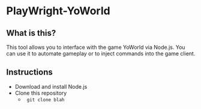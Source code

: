 # PlayWright-YoWorld

<h2>What is this?</h2>
 <p>This tool allows you to interface with the game YoWorld via Node.js. You can use it to automate gameplay or to inject commands into the game client.</p>

<h2>Instructions</h2>
<ul>
 <li> Download and install Node.js </li>
 <li> Clone this repository <ul><li><code> git clone blah </code></li></ul> </li>
